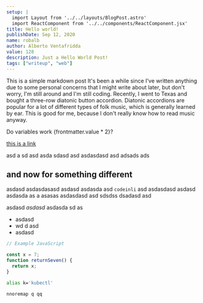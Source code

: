 ```yaml
---
setup: |
  import Layout from '../../layouts/BlogPost.astro'
  import ReactComponent from '../../components/ReactComponent.jsx'
title: Hello world!
publishDate: Sep 12, 2020
name: robalb
author: Alberto Ventafridda
value: 128
description: Just a Hello World Post!
tags: ["writeup", "web"]
---
```


This is a simple markdown post
It's been a while since I've written anything due to some personal concerns that I might write about later, but don't worry, I'm still around and I'm still coding. Recently, I went to Texas and bought a three-row diatonic button accordion. Diatonic accordions are popular for a lot of different types of folk music, which is generally learned by ear. This is good for me, because I don't really know how to read music anyway.

<ReactComponent name={frontmatter.name}  client:load />



Do variables work {frontmatter.value * 2}?

[this is a link](https://asdasd.as)

asd a
sd asd asda sdasd asd asdasdasd asd adsads ads 

## and now for something different

asdasd asdasdasasd asdasd asdasda asd `codeinli` asd asdasdasd asdasd asdasda
as a asasas asdasdasd asd sdsdss dsadasd asd

asdasd *asdasd* asdasda sd as

- asdasd
- wd d asd
- asdasd

```js
// Example JavaScript

const x = 7;
function returnSeven() {
  return x;
}

```

```bash
alias k='kubectl'

```

```vim
nnoremap q qq

```
